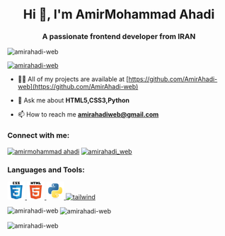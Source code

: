<h1 align="center">Hi 👋, I'm AmirMohammad Ahadi</h1>
<h3 align="center">A passionate frontend developer from IRAN</h3>

<p align="left"> <img src="https://komarev.com/ghpvc/?username=amirahadi-web&label=Profile%20views&color=0e75b6&style=flat" alt="amirahadi-web" /> </p>

<p align="left"> <a href="https://github.com/ryo-ma/github-profile-trophy"><img src="https://github-profile-trophy.vercel.app/?username=amirahadi-web" alt="amirahadi-web" /></a> </p>

- 👨‍💻 All of my projects are available at [https://github.com/AmirAhadi-web](https://github.com/AmirAhadi-web)

- 💬 Ask me about **HTML5,CSS3,Python**

- 📫 How to reach me **amirahadiweb@gmail.com**

<h3 align="left">Connect with me:</h3>
<p align="left">
<a href="https://linkedin.com/in/amirmohammad ahadi" target="blank"><img align="center" src="https://raw.githubusercontent.com/rahuldkjain/github-profile-readme-generator/master/src/images/icons/Social/linked-in-alt.svg" alt="amirmohammad ahadi" height="30" width="40" /></a>
<a href="https://instagram.com/amirahadi_web" target="blank"><img align="center" src="https://raw.githubusercontent.com/rahuldkjain/github-profile-readme-generator/master/src/images/icons/Social/instagram.svg" alt="amirahadi_web" height="30" width="40" /></a>
</p>

<h3 align="left">Languages and Tools:</h3>
<p align="left"> <a href="https://www.w3schools.com/css/" target="_blank" rel="noreferrer"> <img src="https://raw.githubusercontent.com/devicons/devicon/master/icons/css3/css3-original-wordmark.svg" alt="css3" width="40" height="40"/> </a> <a href="https://www.w3.org/html/" target="_blank" rel="noreferrer"> <img src="https://raw.githubusercontent.com/devicons/devicon/master/icons/html5/html5-original-wordmark.svg" alt="html5" width="40" height="40"/> </a> <a href="https://www.python.org" target="_blank" rel="noreferrer"> <img src="https://raw.githubusercontent.com/devicons/devicon/master/icons/python/python-original.svg" alt="python" width="40" height="40"/> </a> <a href="https://tailwindcss.com/" target="_blank" rel="noreferrer"> <img src="https://www.vectorlogo.zone/logos/tailwindcss/tailwindcss-icon.svg" alt="tailwind" width="40" height="40"/> </a> </p>

<p><img align="left" src="https://github-readme-stats.vercel.app/api/top-langs?username=amirahadi-web&show_icons=true&locale=en&layout=compact" alt="amirahadi-web" /></p>

<p>&nbsp;<img align="center" src="https://github-readme-stats.vercel.app/api?username=amirahadi-web&show_icons=true&locale=en" alt="amirahadi-web" /></p>

<p><img align="center" src="https://github-readme-streak-stats.herokuapp.com/?user=amirahadi-web&" alt="amirahadi-web" /></p>

